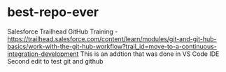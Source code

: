 # best-repo-ever
Salesforce Trailhead GitHub Training - https://trailhead.salesforce.com/content/learn/modules/git-and-git-hub-basics/work-with-the-git-hub-workflow?trail_id=move-to-a-continuous-integration-development
This is an addtion that was done in VS Code IDE
Second edit to test git and github


